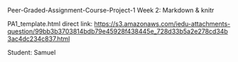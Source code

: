 Peer-Graded-Assignment-Course-Project-1
Week 2: Markdown & knitr

PA1_template.html direct link: https://s3.amazonaws.com/iedu-attachments-question/99bb3b3703814bdb79e45928f438445e_728d33b5a2e278cd34b3ac4dc234c837.html

Student: Samuel
